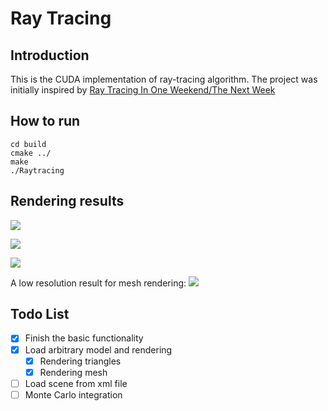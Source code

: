 # Ray Tracing


## Introduction

This is the CUDA implementation of ray-tracing algorithm. The project was initially inspired by [Ray Tracing In One Weekend/The Next Week](https://github.com/RayTracing/raytracing.github.io)


## How to run

```
cd build
cmake ../
make
./Raytracing
```


## Rendering results

![](https://github.com/HelloSangShen/raytracing.cuda/blob/master/images/image1.png)

![](https://github.com/HelloSangShen/raytracing.cuda/blob/master/images/image2.png)

![](https://github.com/HelloSangShen/raytracing.cuda/blob/master/images/image3.png)


A low resolution result for mesh rendering:
![](https://github.com/HelloSangShen/raytracing.cuda/blob/master/images/image4.png)


## Todo List

- [x] Finish the basic functionality
- [x] Load arbitrary model and rendering
    - [x] Rendering triangles
    - [x] Rendering mesh
- [ ] Load scene from xml file
- [ ] Monte Carlo integration
